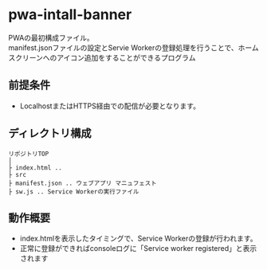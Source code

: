 # pwa-intall-banner
PWAの最初構成ファイル。  
manifest.jsonファイルの設定とServie Workerの登録処理を行うことで、ホームスクリーンへのアイコン追加をすることができるプログラム  

## 前提条件
- LocalhostまたはHTTPS経由での配信が必要となります。

## ディレクトリ構成
```
リポジトリTOP
│
├ index.html .. 
├ src
├ manifest.json .. ウェブアプリ マニュフェスト
├ sw.js .. Service Workerの実行ファイル
```
## 動作概要
- index.htmlを表示したタイミングで、Service Workerの登録が行われます。
- 正常に登録ができればconsoleログに「Service worker registered」と表示されます
